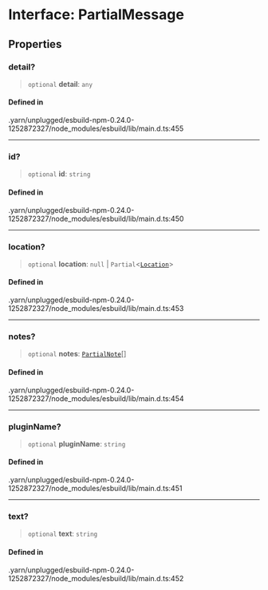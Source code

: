 # Interface: PartialMessage

## Properties

### detail?

> `optional` **detail**: `any`

#### Defined in

.yarn/unplugged/esbuild-npm-0.24.0-1252872327/node\_modules/esbuild/lib/main.d.ts:455

***

### id?

> `optional` **id**: `string`

#### Defined in

.yarn/unplugged/esbuild-npm-0.24.0-1252872327/node\_modules/esbuild/lib/main.d.ts:450

***

### location?

> `optional` **location**: `null` \| `Partial`\<[`Location`](Location.md)\>

#### Defined in

.yarn/unplugged/esbuild-npm-0.24.0-1252872327/node\_modules/esbuild/lib/main.d.ts:453

***

### notes?

> `optional` **notes**: [`PartialNote`](PartialNote.md)[]

#### Defined in

.yarn/unplugged/esbuild-npm-0.24.0-1252872327/node\_modules/esbuild/lib/main.d.ts:454

***

### pluginName?

> `optional` **pluginName**: `string`

#### Defined in

.yarn/unplugged/esbuild-npm-0.24.0-1252872327/node\_modules/esbuild/lib/main.d.ts:451

***

### text?

> `optional` **text**: `string`

#### Defined in

.yarn/unplugged/esbuild-npm-0.24.0-1252872327/node\_modules/esbuild/lib/main.d.ts:452
